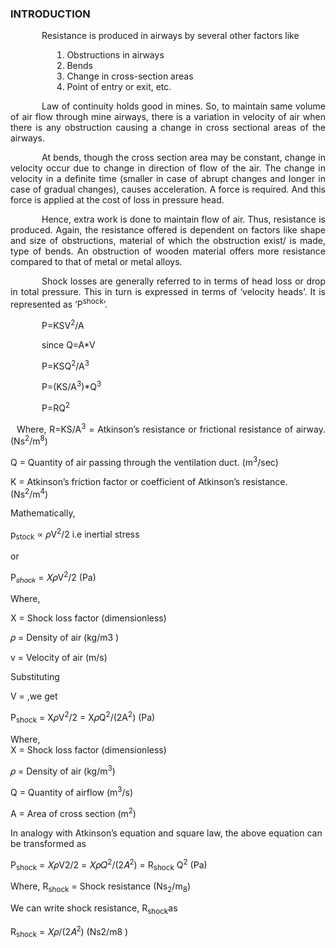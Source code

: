 ### INTRODUCTION<br>

<p style="text-indent:50px;text-align:justify">Resistance is produced in airways by several other factors like</p> 
<ol style="text-indent:50px;text-align:justify;list-style-position: inside;">
<li>Obstructions in airways</li>
<li>Bends</li>
<li>Change in cross-section areas</li>
<li>Point of entry or exit, etc.</li>
</ol>

<p style="text-indent:50px;text-align:justify">Law of continuity holds good in mines. So, to maintain same volume of air flow through mine airways, there is a variation in velocity of air when there is any obstruction causing a change in cross sectional areas of the airways.</p>

<p style="text-indent:50px;text-align:justify">
At bends, though the cross section area may be constant, change in velocity occur due to change in direction of flow of the air. The change in velocity in a definite time (smaller in case of abrupt changes and longer in case of gradual changes), causes acceleration. A force is required. And this force is applied at the cost of loss in pressure head.	
</p>

<p style="text-indent:50px;text-align:justify">
Hence, extra work is done to maintain flow of air. Thus, resistance is produced. Again, the resistance offered is dependent on factors like shape and size of obstructions, material of which the obstruction exist/ is made, type of bends. An obstruction of wooden material offers more resistance compared to that of metal or metal alloys.
</p>

<p style="text-indent:50px;text-align:justify">
Shock losses are generally referred to in terms of head loss or drop in total pressure. This in turn is expressed in terms of ‘velocity heads’. It is represented as ‘P<sup>shock</sup>’.
</p>

<p style="text-indent:50px;text-align:justify">P=KSV<sup>2</sup>/A</p>
<p style="text-indent:50px;text-align:justify">since Q=A*V</p>
<p style="text-indent:50px;text-align:justify">P=KSQ<sup>2</sup>/A<sup>3</sup></p>
<p style="text-indent:50px;text-align:justify">P=(KS/A<sup>3</sup>)*Q<sup>3</sup></p>
<p style="text-indent:50px;text-align:justify">P=RQ<sup>2</sup></p>
<p style="text-indent:10px;text-align:justify">Where, R=KS/A<sup>3</sup> = Atkinson’s resistance or frictional resistance of airway. (Ns<sup>2</sup>/m<sup>8</sup>)</p>

Q = Quantity of air passing through the ventilation duct. (m<sup>3</sup>/sec)

K = Atkinson’s friction factor or coefficient of Atkinson’s resistance. (Ns<sup>2</sup>/m<sup>4</sup>)

Mathematically,

p<sub>stock</sub> ∝ 𝜌V<sup>2</sup>/2  i.e inertial stress

or

P<sub>𝑠ℎ𝑜𝑐𝑘</sub> = 𝑋𝜌V<sup>2</sup>/2     (Pa)         

Where,

X = Shock loss factor      (dimensionless)</br>

𝜌 = Density of air         (kg/m3 ) </br>

v = Velocity of air        (m/s)</br>

Substituting 

V = ,we get <br>

P<sub>shock</sub> = X𝜌V<sup>2</sup>/2 = X𝜌Q<sup>2</sup>/(2A<sup>2</sup>)     (Pa)</br>

Where,  <br>
X = Shock loss factor                                            (dimensionless) </br>

𝜌 = Density of air                                               (kg/m<sup>3</sup>) </br>

Q = Quantity of airflow                                          (m<sup>3</sup>/s) </br>

A = Area of cross section                                        (m<sup>2</sup>) </br>

In analogy with Atkinson’s equation and square law, the above equation can be transformed as

P<sub>shock</sub> = 𝑋𝜌V2/2 = 𝑋𝜌𝑄<sup>2</sup>/(2𝐴<sup>2</sup>) = R<sub>shock</sub> Q<sup>2</sup>             (Pa)

Where, R<sub>shock</sub> = Shock resistance                    (Ns<sub>2</sub>/m<sub>8</sub>) 

We can write shock resistance, R<sub>shock</sub>as

R<sub>shock</sub> = 𝑋𝜌/(2𝐴<sup>2</sup>)                                                    (Ns2/m8 )

<!-- <center>
  <img src="images/graph1.png" height="253" width="300">
</center>
<center>Characteristics curve of a backward blade centrifugal fan.</center><br>
<center>Source: (<a href="https://www.engineeringtoolbox.com/fan-types-d_142.html">https://www.engineeringtoolbox.com/fan-types-d_142.html
</a>)
</center><br><br>

<center>
  <img src="images/graph2.jpg" height="253" width="300">
</center>
<center>Curve representing operating point.</center><br>
<center>Source: (<a href="https://www.axair-fans.co.uk/all-technical-information/duty-point-operating-point/">https://www.axair-fans.co.uk/all-technical-information/duty-point-operating-point/
</a>)
</center><br><br>

<center>
  <img src="images/graph3.png" height="253" width="300">
</center>
<center>Characteristics curve showing stall region.</center><br>
<center>Source: (<a href="http://www.honsan-tech.com.tw/Web/EN/Technical%20Information_Impedance%20Curve-en1.html">http://www.honsan-tech.com.tw/Web/EN/Technical%20Information_Impedance%20Curve-en1.html
</a>)
</center><br><br>

<center>
  <img src="images/graph4.jpg" height="253" width="300">
</center>
<center>Characteristics curve of different fan.</center><br>
<center>Source: (<a href="https://www.cibsejournal.com/cpd/modules/2011-12/">https://www.cibsejournal.com/cpd/modules/2011-12/
</a>)
</center><br> -->